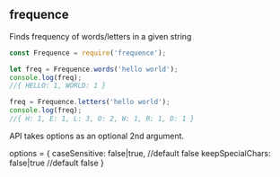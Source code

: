 ## frequence
Finds frequency of words/letters in a given string

```js
const Frequence = require('frequence');

let freq = Frequence.words('hello world');
console.log(freq);
//{ HELLO: 1, WORLD: 1 }

freq = Frequence.letters('hello world');
console.log(freq);
//{ H: 1, E: 1, L: 3, O: 2, W: 1, R: 1, D: 1 }
```

API takes options as an optional 2nd argument.

options = {
    caseSensitive: false|true,      //default false
    keepSpecialChars: false|true    //default false
}
